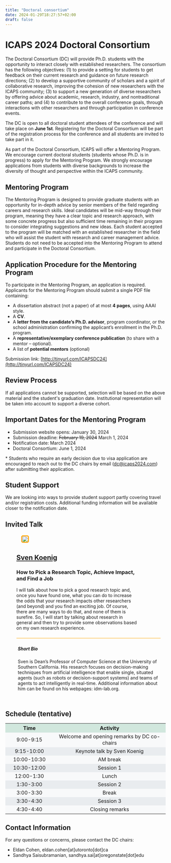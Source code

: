 ```yaml
---
title: "Doctoral consortium"
date: 2024-01-29T18:27:57+02:00
draft: false
---
```

# ICAPS 2024 Doctoral Consortium

The Doctoral Consortium (DC) will provide Ph.D. students with the opportunity to interact closely with established researchers. The consortium has the following objectives: (1) to provide a setting for students to get feedback on their current research and guidance on future research directions; (2) to develop a supportive community of scholars and a spirit of collaborative research, improving the cohesion of new researchers with the ICAPS community; (3) to support a new generation of diverse researchers by offering advice about academic, research, industry, and nontraditional career paths; and (4) to contribute to the overall conference goals, through interactions with other researchers and through participation in conference events. 

The DC is open to all doctoral student attendees of the conference and will take place on **June 1st**. Registering for the Doctoral Consortium will be part of the registration process for the conference and all students are invited to take part in it. 

As part of the Doctoral Consortium, ICAPS will offer a Mentoring Program. We encourage current doctoral students (students whose Ph.D. is in progress) to apply for the Mentoring Program. We strongly encourage applications from students with diverse backgrounds to increase the diversity of thought and perspective within the ICAPS community.



## Mentoring Program

The Mentoring Program is designed to provide graduate students with an opportunity for in-depth advice by senior members of the field regarding careers and research skills. Ideal candidates will be mid-way through their program, meaning they have a clear topic and research approach, with some concrete progress but also sufficient time remaining in their program to consider integrating suggestions and new ideas. Each student accepted to the program will be matched with an established researcher in the field who will assist the student with research and career management advice. Students do not need to be accepted into the Mentoring Program to attend and participate in the Doctoral Consortium. 


<!-- ### Mentors 

(Listed alphabetically by last name)

* 

## Invited Talk

<div style="width: 90%; padding: 1%; margin-left: 5%;">

 <div style="display:inline-block; vertical-align:middle; width: 14%; vertical-align: middle; text-align: center; ">
 	<img style="border-radius: 5px; border: solid orange; border-radius: 5px; padding: 1%;" src="/img/erez.jpeg" />
 </div>
 
 <div style="display:inline-block; padding: 1%; vertical-align:middle; width: 85%;">
  <h2><a href="https://karpase.net.technion.ac.il/" target="_blank">Erez Karpas</a></h2>
  <h3>Looking for Serendipity – Where (Some) Research Questions Come From?</h3>
  <p>Serendipity is an unplanned fortunate discovery. In this talk, I will describe how I have stumbled on some very interesting research questions by paying attention to small details. I will then try to give some general advice on how to look for interesting research questions in your own work.</p>
 	
 </div>
 
 
 <div style="width: 98%; margin: 1%; margin-top: 1%; padding: 1%; border-top: 1px solid orange">
  <h5>Short Bio</h5>
  <p>Erez Karpas is an Associate Professor at the Faculty of Data and Decision Sciences (formerly known as Industrial Engineering and Management) at the Technion – Israel Institute of Technology. Prior to that he was a postdoctoral fellow at the Model-based Embedded and Robotic Systems group at MIT, and before that we completed his PhD at the Technion (2012), and his M.Sc. (2005) and B.Sc. (2001) at Ben Gurion University. His main research interest is in automated planning and robotics.</p>
 
 </div>


</div> -->

## Application Procedure for the Mentoring Program

To participate in the Mentoring Program, an application is required. Applicants for the Mentoring Program should submit a single PDF file containing:

- A dissertation abstract (not a paper) of at most **4 pages**, using AAAI style.
- A **CV**.
- A **letter from the candidate’s Ph.D. advisor**, program coordinator, or the school administration confirming the applicant’s enrollment in the Ph.D. program.
- A **representative/exemplary conference publication** (to share with a mentor – optional).
- A list of **potential mentors** (optional)

Submission link: [http://tinyurl.com/ICAPSDC24](http://tinyurl.com/ICAPSDC24)


## Review Process

If all applications cannot be supported, selection will be based on the above material and the student's graduation date. Institutional representation will be taken into account to support a diverse cohort.


## Important Dates for the Mentoring Program

- Submission website opens: January 30, 2024 
- Submission deadline: ~~February 19, 2024~~ March 1, 2024
- Notification date: March 2024
- Doctoral Consortium: June 1, 2024

\* Students who require an early decision due to visa application are encouraged to reach out to the DC chairs by email (dc@icaps2024.com) after submitting their application.

## Student Support

We are looking into ways to provide student support partly covering travel and/or registration costs. Additional funding information will be available closer to the notification date.

## Invited Talk

<div style="width: 90%; padding: 1%; margin-left: 5%;">

 <div style="display:inline-block; vertical-align:middle; width: 14%; vertical-align: middle; text-align: center; ">
 	<img style="border-radius: 5px; border: solid orange; border-radius: 5px; padding: 1%;" src="http://idm-lab.org/figs/sven-old.jpg" />
 </div>
 
 <div style="display:inline-block; padding: 1%; vertical-align:middle; width: 85%;">
  <h2><a href="https://karpase.net.technion.ac.il/" target="_blank">Sven Koenig</a></h2>
  <h3>How to Pick a Research Topic, Achieve Impact, and Find a Job</h3>
  <p>I will talk about how to pick a good research topic and, once you have found one, what you can do to increase the odds that your research impacts other researchers (and beyond) and you find an exciting job. Of course, there are many ways to do that, and none of them is surefire. So, I will start by talking about research in general and then try to provide some observations based on my own research experience.</p>
 	
 </div>
 
 
 <div style="width: 98%; margin: 1%; margin-top: 1%; padding: 1%; border-top: 1px solid orange">
  <h5>Short Bio</h5>
  <p>Sven is Dean’s Professor of Computer Science at the University of Southern California. His research focuses on decision-making techniques from artificial intelligence that enable single, situated agents (such as robots or decision-support systems) and teams of agents to act intelligently in real-time. Additional information about him can be found on his webpages: idm-lab.org.</p>
 
 </div>

</div>

## Schedule (tentative)

<table style="width: 100%; border-collapse: collapse; text-align: center;">
  <tr style="background-color: #d1e7dd;">
    <th style="width: 30%;">Time</th>
    <th>Activity</th>
  </tr>
  <tr style="background-color: #f8f9fa;">
    <td>9:00-9:15</td>
    <td>Welcome and opening remarks by DC co-chairs</td>
  </tr>
  <tr style="background-color: #e9ecef;">
    <td>9:15-10:00</td>
    <td>Keynote talk by Sven Koenig</td>
  </tr>
  <tr style="background-color: #f8f9fa;">
    <td>10:00-10:30</td>
    <td>AM break</td>
  </tr>
  <tr style="background-color: #e9ecef;">
    <td>10:30-12:00</td>
    <td>Session 1</td>
  </tr>
  <tr style="background-color: #f8f9fa;">
    <td>12:00-1:30</td>
    <td>Lunch</td>
  </tr>
  <tr style="background-color: #e9ecef;">
    <td>1:30-3:00</td>
    <td>Session 2</td>
  </tr>
  <tr style="background-color: #f8f9fa;">
    <td>3:00-3:30</td>
    <td>Break</td>
  </tr>
  <tr style="background-color: #e9ecef;">
    <td>3:30-4:30</td>
    <td>Session 3</td>
  </tr>
  <tr style="background-color: #f8f9fa;">
    <td>4:30-4:40</td>
    <td>Closing remarks</td>
  </tr>
</table>


## Contact Information

For any questions or concerns, please contact the DC chairs:


- Eldan Cohen, eldan.cohen[at]utoronto[dot]ca
- Sandhya Saisubramanian, sandhya.sai[at]oregonstate[dot]edu
